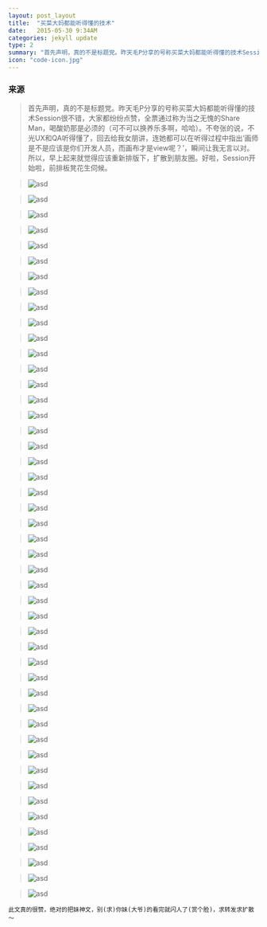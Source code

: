 ```yaml
---
layout: post_layout
title:  "买菜大妈都能听得懂的技术"
date:   2015-05-30 9:34AM
categories: jekyll update
type: 2
summary: "首先声明，真的不是标题党。昨天毛P分享的号称买菜大妈都能听得懂的技术Session很不错，大家都纷纷点赞，全票通过称为当之无愧的Share Man，喝酸奶那是必须的（可不可以换养乐多啊，哈哈）。不夸张的说，不光UX和QA听得懂了，回去给我女朋讲，连她都可以在听得过程中指出‘画师是不是应该是你们开发人员，而画布才是view呢？’，瞬间让我无言以对。所以，早上起来就觉得应该重新排版下，扩散到朋友圈。好啦，Session开始啦，前排板凳花生伺候。"
icon: "code-icon.jpg"
---
```

### 来源

>首先声明，真的不是标题党。昨天毛P分享的号称买菜大妈都能听得懂的技术Session很不错，大家都纷纷点赞，全票通过称为当之无愧的Share Man，喝酸奶那是必须的（可不可以换养乐多啊，哈哈）。不夸张的说，不光UX和QA听得懂了，回去给我女朋讲，连她都可以在听得过程中指出‘画师是不是应该是你们开发人员，而画布才是view呢？’，瞬间让我无言以对。所以，早上起来就觉得应该重新排版下，扩散到朋友圈。好啦，Session开始啦，前排板凳花生伺候。

>![asd](/../img/买菜大妈都能听懂的技术session/买菜大妈都能听懂的技术session.001.jpg)

>![asd](/../img/买菜大妈都能听懂的技术session/买菜大妈都能听懂的技术session.002.jpg)

>![asd](/../img/买菜大妈都能听懂的技术session/买菜大妈都能听懂的技术session.003.jpg)

>![asd](/../img/买菜大妈都能听懂的技术session/买菜大妈都能听懂的技术session.004.jpg)

>![asd](/../img/买菜大妈都能听懂的技术session/买菜大妈都能听懂的技术session.005.jpg)

>![asd](/../img/买菜大妈都能听懂的技术session/买菜大妈都能听懂的技术session.006.jpg)

>![asd](/../img/买菜大妈都能听懂的技术session/买菜大妈都能听懂的技术session.007.jpg)

>![asd](/../img/买菜大妈都能听懂的技术session/买菜大妈都能听懂的技术session.008.jpg)

>![asd](/../img/买菜大妈都能听懂的技术session/买菜大妈都能听懂的技术session.009.jpg)

>![asd](/../img/买菜大妈都能听懂的技术session/买菜大妈都能听懂的技术session.010.jpg)

>![asd](/../img/买菜大妈都能听懂的技术session/买菜大妈都能听懂的技术session.011.jpg)

>![asd](/../img/买菜大妈都能听懂的技术session/买菜大妈都能听懂的技术session.012.jpg)

>![asd](/../img/买菜大妈都能听懂的技术session/买菜大妈都能听懂的技术session.013.jpg)

>![asd](/../img/买菜大妈都能听懂的技术session/买菜大妈都能听懂的技术session.014.jpg)

>![asd](/../img/买菜大妈都能听懂的技术session/买菜大妈都能听懂的技术session.015.jpg)

>![asd](/../img/买菜大妈都能听懂的技术session/买菜大妈都能听懂的技术session.016.jpg)

>![asd](/../img/买菜大妈都能听懂的技术session/买菜大妈都能听懂的技术session.017.jpg)

>![asd](/../img/买菜大妈都能听懂的技术session/买菜大妈都能听懂的技术session.018.jpg)

>![asd](/../img/买菜大妈都能听懂的技术session/买菜大妈都能听懂的技术session.019.jpg)

>![asd](/../img/买菜大妈都能听懂的技术session/买菜大妈都能听懂的技术session.020.jpg)

>![asd](/../img/买菜大妈都能听懂的技术session/买菜大妈都能听懂的技术session.021.jpg)

>![asd](/../img/买菜大妈都能听懂的技术session/买菜大妈都能听懂的技术session.022.jpg)

>![asd](/../img/买菜大妈都能听懂的技术session/买菜大妈都能听懂的技术session.023.jpg)

>![asd](/../img/买菜大妈都能听懂的技术session/买菜大妈都能听懂的技术session.024.jpg)

>![asd](/../img/买菜大妈都能听懂的技术session/买菜大妈都能听懂的技术session.025.jpg)

>![asd](/../img/买菜大妈都能听懂的技术session/买菜大妈都能听懂的技术session.026.jpg)

>![asd](/../img/买菜大妈都能听懂的技术session/买菜大妈都能听懂的技术session.027.jpg)

>![asd](/../img/买菜大妈都能听懂的技术session/买菜大妈都能听懂的技术session.028.jpg)

>![asd](/../img/买菜大妈都能听懂的技术session/买菜大妈都能听懂的技术session.029.jpg)

>![asd](/../img/买菜大妈都能听懂的技术session/买菜大妈都能听懂的技术session.030.jpg)

>![asd](/../img/买菜大妈都能听懂的技术session/买菜大妈都能听懂的技术session.031.jpg)

>![asd](/../img/买菜大妈都能听懂的技术session/买菜大妈都能听懂的技术session.032.jpg)

>![asd](/../img/买菜大妈都能听懂的技术session/买菜大妈都能听懂的技术session.033.jpg)

>![asd](/../img/买菜大妈都能听懂的技术session/买菜大妈都能听懂的技术session.034.jpg)

>![asd](/../img/买菜大妈都能听懂的技术session/买菜大妈都能听懂的技术session.035.jpg)

>![asd](/../img/买菜大妈都能听懂的技术session/买菜大妈都能听懂的技术session.036.jpg)

>![asd](/../img/买菜大妈都能听懂的技术session/买菜大妈都能听懂的技术session.037.jpg)

>![asd](/../img/买菜大妈都能听懂的技术session/买菜大妈都能听懂的技术session.038.jpg)

>![asd](/../img/买菜大妈都能听懂的技术session/买菜大妈都能听懂的技术session.039.jpg)

>![asd](/../img/买菜大妈都能听懂的技术session/买菜大妈都能听懂的技术session.040.jpg)

>![asd](/../img/买菜大妈都能听懂的技术session/买菜大妈都能听懂的技术session.041.jpg)

>![asd](/../img/买菜大妈都能听懂的技术session/买菜大妈都能听懂的技术session.042.jpg)

>![asd](/../img/买菜大妈都能听懂的技术session/买菜大妈都能听懂的技术session.043.jpg)

>![asd](/../img/买菜大妈都能听懂的技术session/买菜大妈都能听懂的技术session.044.jpg)

>![asd](/../img/买菜大妈都能听懂的技术session/买菜大妈都能听懂的技术session.045.jpg)

>![asd](/../img/买菜大妈都能听懂的技术session/买菜大妈都能听懂的技术session.046.jpg)

>![asd](/../img/买菜大妈都能听懂的技术session/买菜大妈都能听懂的技术session.047.jpg)

`此文真的很赞，绝对的把妹神文，别(求)你妹(大爷)的看完就闪人了(赏个脸)，求转发求扩散～` 










